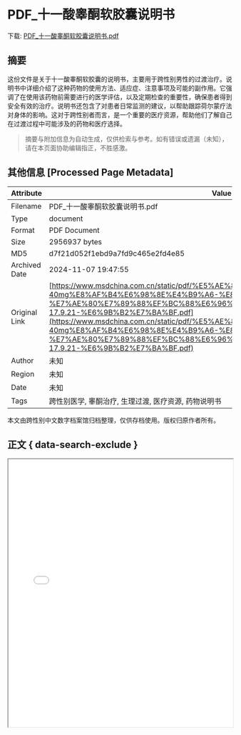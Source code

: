 # PDF_十一酸睾酮软胶囊说明书

<!-- tcd_download_link -->
下载: <a href="../PDF_十一酸睾酮软胶囊说明书.pdf" download>PDF_十一酸睾酮软胶囊说明书.pdf</a>
<!-- tcd_download_link_end -->

## 摘要

<!-- tcd_abstract -->
这份文件是关于十一酸睾酮软胶囊的说明书，主要用于跨性别男性的过渡治疗。说明书中详细介绍了这种药物的使用方法、适应症、注意事项及可能的副作用。它强调了在使用该药物前需要进行的医学评估，以及定期检查的重要性，确保患者得到安全有效的治疗。说明书还包含了对患者日常监测的建议，以帮助跟踪荷尔蒙疗法对身体的影响。这对于跨性别者而言，是一个重要的医疗资源，帮助他们了解自己在过渡过程中可能涉及的药物和医疗选择。

<!-- tcd_abstract_end -->

> 摘要与附加信息为自动生成，仅供检索与参考。如有错误或遗漏（未知），请在本页面协助编辑指正，不胜感激。

## 其他信息 [Processed Page Metadata]

| Attribute       | Value                                  |
|-----------------|----------------------------------------|
| Filename        | PDF_十一酸睾酮软胶囊说明书.pdf                             |
| Type            | document                                 |
| Format          | PDF Document                               |
| Size            | 2956937 bytes                           |
| MD5             | d7f21d052f1ebd9a7fd9c465e2fd4e85                                  |
| Archived Date   | 2024-11-07 19:47:55                             |
| Original Link   | [https://www.msdchina.com.cn/static/pdf/%E5%AE%89%E7%89%B9%E5%B0%94-40mg%E8%AF%B4%E6%98%8E%E4%B9%A6-%E8%BF%9B%E5%8F%A3semi-%E7%AE%80%E7%89%88%EF%BC%88%E6%96%B9%E6%AD%A3%E9%BB%91%EF%BC%89-17.9.21-%E6%9B%B2%E7%BA%BF.pdf](https://www.msdchina.com.cn/static/pdf/%E5%AE%89%E7%89%B9%E5%B0%94-40mg%E8%AF%B4%E6%98%8E%E4%B9%A6-%E8%BF%9B%E5%8F%A3semi-%E7%AE%80%E7%89%88%EF%BC%88%E6%96%B9%E6%AD%A3%E9%BB%91%EF%BC%89-17.9.21-%E6%9B%B2%E7%BA%BF.pdf)                         |
| Author          | 未知                               |
| Region          | 未知                               |
| Date            | 未知                                 |
| Tags            | 跨性别医学, 睾酮治疗, 生理过渡, 医疗资源, 药物说明书                                 |

本文由跨性别中文数字档案馆归档整理，仅供存档使用。版权归原作者所有。


## 正文 { data-search-exclude }

<!-- tcd_main_text -->
<iframe src="../PDF_十一酸睾酮软胶囊说明书.pdf" width="100%" height="600px">
    <p>无法显示PDF，请下载查看。</p>
</iframe>
<!-- tcd_main_text_end -->

